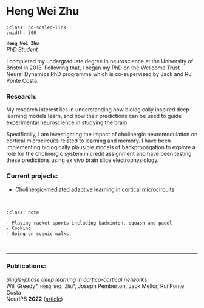 # Heng Wei Zhu

```{image} ../../img/members/heng.jpg 
:class: no-scaled-link
:width: 300
```

**`Heng Wei Zhu`**  
_PhD Student_  
[<i class="fa-brands fa-twitter fa-lg" style="color:#2a67cf"></i>](https://twitter.com/HengWZhu)
[<i class="fa-brands fa-linkedin-in fa-lg" style="color:#5a97d8"></i>](https://www.linkedin.com/in/heng-wei-zhu-167a11176/)
[<i class="fa-solid fa-building-columns" style="color: #d74242;"></i>](https://neuralml.github.io/people/RPC_heng_wei_zhu/index.html)
[<i class="fa-solid fa-envelope"></i>](mailto:hz15605@my.bristol.ac.uk)
<!--[<i class="fa-brands fa-researchgate" style="color: #57dba8;"></i>](https://www.researchgate.com)
[<i class="fa-brands fa-orcid" style="color: #6eee5d;"></i>](https://www.orcid.org)
[<i class="fa-brands fa-github" style="color: #696969;"></i>](https://www.github.com)-->


I completed my undergraduate degree in neuroscience at the University of Bristol in 2018. Following that, I began my PhD on the Wellcome Trust Neural Dynamics PhD programme which is co-supervised by Jack and Rui Ponte Costa. 

### Research:

My research interest lies in understanding how biologically inspired deep learning models learn, and how their predictions can be used to guide experimental neuroscience 
in studying the brain. 

Specifically, I am investigating the impact of cholinergic neuromodulation on cortical microcircuits related to learning and memory. I have been implementing biologically plausible models of 
backpropagation to explore a role for the cholinergic system in credit assignment and have been testing these predictions using ex vivo brain slice electrophysiology.  


### Current projects:

- [Cholinergic-mediated adaptive learning in cortical microcircuits](../../projects/adaptive-learning)


&nbsp;


```{admonition} Outside of the lab
:class: note

- Playing racket sports including badminton, squash and padel
- Cooking
- Going on scenic walks

``` 


&nbsp;

---


### Publications:

_Single-phase deep learning in cortico-cortical networks_<br>
Will Greedy*, `Heng Wei Zhu`*, Joseph Pemberton, Jack Mellor, Rui Ponte Costa <br>
NeurIPS **2022** ([article](https://proceedings.neurips.cc/paper_files/paper/2022/hash/99088dffd5eab0babebcda4bc58bbcea-Abstract-Conference.html))


&nbsp;




